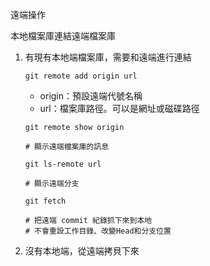 遠端操作

本地檔案庫連結遠端檔案庫
1. 有現有本地端檔案庫，需要和遠端進行連結
   ```
   git remote add origin url
   ``` 
   * origin：預設遠端代號名稱
   * url：檔案庫路徑。可以是網址或磁碟路徑

   ```git
   git remote show origin

   # 顯示遠端檔案庫的訊息
   ``` 

   ```git
   git ls-remote url

   # 顯示遠端分支
   ```

   ```git
   git fetch

   # 把遠端 commit 紀錄抓下來到本地
   # 不會重設工作目錄、改變Head和分支位置
   ```
2. 沒有本地端，從遠端拷貝下來
